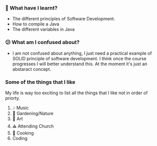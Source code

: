 ### :open_file_folder: What have I learnt?
* The different principles of Software Development.
* How to compile a Java
* The different variables in Java


### :confused: What am I confused about?
* I am not confused about anything, I just need a practical example of SOLID principle of software development. I think once the course progresses I will better understand this. At the moment it's just an abstaract concept.



### Some of the things that I like
My life is way too exciting to list all the things that I like not in order of priorty.
1. :notes: Music
2. :bouquet: Gardening/Nature
3. :art: Art
4. :church: Attending Church
5. :curry: Cooking
6. Coding